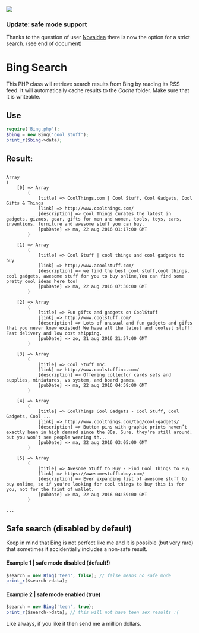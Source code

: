<img src="https://66.media.tumblr.com/db0a3c7d780758c323f737abab420124/tumblr_inline_ocgoil6FFi1ro1ben_1280.jpg">

### Update: safe mode support 
Thanks to the question of user <a href="https://github.com/novaidea">Novaidea</a> there is now the option for a strict search. (see end of document)

# Bing Search
This PHP class will retrieve search results from Bing by reading its RSS feed. It will automatically cache results to the <i>Cache</i> folder. Make sure that it is writeable.
## Use 
```php 
require('Bing.php');
$bing = new Bing('cool stuff');
print_r($bing->data);
```
## Result:
```

Array
(
    [0] => Array
        (
            [title] => CoolThings.com | Cool Stuff, Cool Gadgets, Cool Gifts & Things
            [link] => http://www.coolthings.com/
            [description] => Cool Things curates the latest in gadgets, gizmos, gear, gifts for men and women, tools, toys, cars, inventions, furniture and awesome stuff you can buy.
            [pubDate] => ma, 22 aug 2016 01:17:00 GMT
        )

    [1] => Array
        (
            [title] => Cool Stuff | cool things and cool gadgets to buy
            [link] => http://www.acoolstuff.com/
            [description] => we find the best cool stuff,cool things, cool gadgets, awesome stuff for you to buy online,You can find some pretty cool ideas here too!
            [pubDate] => ma, 22 aug 2016 07:30:00 GMT
        )

    [2] => Array
        (
            [title] => Fun gifts and gadgets on CoolStuff
            [link] => http://www.coolstuff.com/
            [description] => Lots of unusual and fun gadgets and gifts that you never knew existed! We have all the latest and coolest stuff! Fast delivery and low cost shipping.
            [pubDate] => zo, 21 aug 2016 21:57:00 GMT
        )

    [3] => Array
        (
            [title] => Cool Stuff Inc.
            [link] => http://www.coolstuffinc.com/
            [description] => Offering collector cards sets and supplies, miniatures, vs system, and board games.
            [pubDate] => ma, 22 aug 2016 04:59:00 GMT
        )

    [4] => Array
        (
            [title] => CoolThings Cool Gadgets - Cool Stuff, Cool Gadgets, Cool ...
            [link] => http://www.coolthings.com/tag/cool-gadgets/
            [description] => Button pins with graphic prints haven’t exactly been in high demand since the 80s. Sure, they’re still around, but you won’t see people wearing th...
            [pubDate] => ma, 22 aug 2016 03:05:00 GMT
        )

    [5] => Array
        (
            [title] => Awesome Stuff to Buy - Find Cool Things to Buy
            [link] => https://awesomestufftobuy.com/
            [description] => Ever expanding list of awesome stuff to buy online, so if you're looking for cool things to buy this is for you, not for the faint of wallet.
            [pubDate] => ma, 22 aug 2016 04:59:00 GMT
        )

...

```
## Safe search (disabled by default)
Keep in mind that Bing is not perfect like me and it is possible (but very rare) that sometimes it accidentially includes a non-safe result.

#### Example 1 | safe mode disabled (default!)

```js
$search = new Bing('teen', false); // false means no safe mode
print_r($search->data);
```

#### Example 2 | safe mode enabled (true)

```js
$search = new Bing('teen', true); 
print_r($search->data); // this will not have teen sex results :(
```


Like always, if you like it then send me a million dollars.